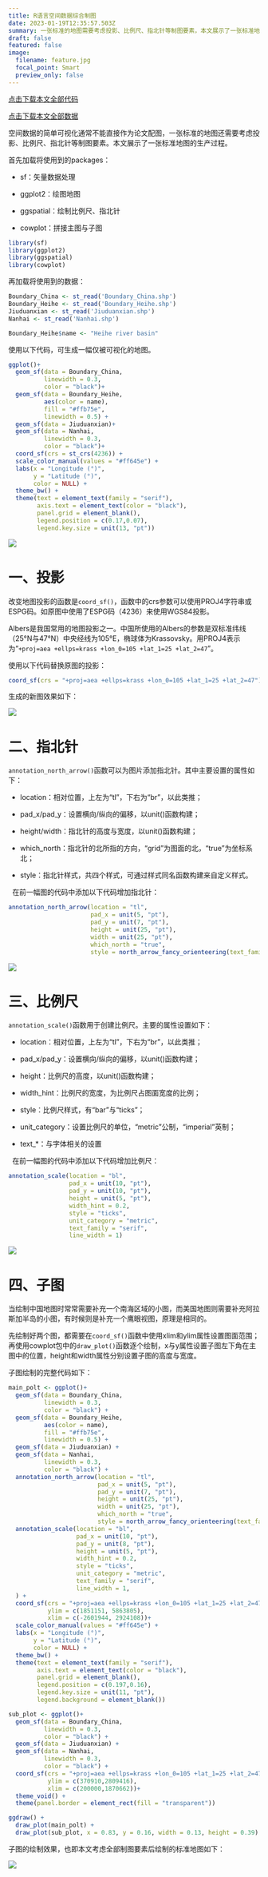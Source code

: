 ```yaml
---
title: R语言空间数据综合制图
date: 2023-01-19T12:35:57.503Z
summary: 一张标准的地图需要考虑投影、比例尺、指北针等制图要素，本文展示了一张标准地图的生产过程。
draft: false
featured: false
image:
  filename: feature.jpg
  focal_point: Smart
  preview_only: false
---
```

[点击下载本文全部代码](R语言空间数据综合制图_代码.R)

[点击下载本文全部数据](R语言空间数据综合制图_数据.zip)

空间数据的简单可视化通常不能直接作为论文配图，一张标准的地图还需要考虑投影、比例尺、指北针等制图要素。本文展示了一张标准地图的生产过程。

首先加载将使用到的packages：

- sf：矢量数据处理

- ggplot2：绘图地图

- ggspatial：绘制比例尺、指北针

- cowplot：拼接主图与子图

```r
library(sf)
library(ggplot2)
library(ggspatial)
library(cowplot)
```

再加载将使用到的数据：

```r
Boundary_China <- st_read('Boundary_China.shp')
Boundary_Heihe <- st_read('Boundary_Heihe.shp')
Jiuduanxian <- st_read('Jiuduanxian.shp')
Nanhai <- st_read('Nanhai.shp')

Boundary_Heihe$name <- "Heihe river basin"
```

使用以下代码，可生成一幅仅被可视化的地图。

```r
ggplot()+
  geom_sf(data = Boundary_China,
          linewidth = 0.3,
          color = "black")+
  geom_sf(data = Boundary_Heihe,
          aes(color = name),
          fill = "#ffb75e",
          linewidth = 0.5) +
  geom_sf(data = Jiuduanxian)+
  geom_sf(data = Nanhai,
          linewidth = 0.3,
          color = "black")+
  coord_sf(crs = st_crs(4236)) +
  scale_color_manual(values = "#ff645e") +
  labs(x = "Longitude (°)",
       y = "Latitude (°)",
       color = NULL) +
  theme_bw() +
  theme(text = element_text(family = "serif"),
        axis.text = element_text(color = "black"),
        panel.grid = element_blank(),
        legend.position = c(0.17,0.07),
        legend.key.size = unit(13, "pt"))
```

![](fig1.jpg)

# 一、投影

改变地图投影的函数是`coord_sf()`，函数中的crs参数可以使用PROJ4字符串或ESPG码。如原图中使用了ESPG码（4236）来使用WGS84投影。

Albers是我国常用的地图投影之一。中国所使用的Albers的参数是双标准纬线（25°N与47°N）中央经线为105°E，椭球体为Krassovsky。用PROJ4表示为“`+proj=aea +ellps=krass +lon_0=105 +lat_1=25 +lat_2=47`”。

使用以下代码替换原图的投影：

```r
coord_sf(crs = "+proj=aea +ellps=krass +lon_0=105 +lat_1=25 +lat_2=47")
```

生成的新图效果如下：

![](fig2.jpg) 

# 二、指北针

`annotation_north_arrow()`函数可以为图片添加指北针。其中主要设置的属性如下：

- location：相对位置，上左为“tl”，下右为“br”，以此类推；

- pad_x/pad_y：设置横向/纵向的偏移，以unit()函数构建；

- height/width：指北针的高度与宽度，以unit()函数构建；

- which_north：指北针的北所指的方向，“grid”为图面的北，“true”为坐标系北；

- style：指北针样式，共四个样式，可通过样式同名函数构建来自定义样式。

  在前一幅图的代码中添加以下代码增加指北针：

```r
annotation_north_arrow(location = "tl",
                       pad_x = unit(5, "pt"),
                       pad_y = unit(7, "pt"),
                       height = unit(25, "pt"),
                       width = unit(25, "pt"),
                       which_north = "true",
                       style = north_arrow_fancy_orienteering(text_family = "serif"))
```

![](fig3.jpg)

# 三、比例尺

`annotation_scale()`函数用于创建比例尺。主要的属性设置如下：

- location：相对位置，上左为“tl”，下右为“br”，以此类推；

- pad_x/pad_y：设置横向/纵向的偏移，以unit()函数构建；

- height：比例尺的高度，以unit()函数构建；

- width_hint：比例尺的宽度，为比例尺占图面宽度的比例；

- style：比例尺样式，有“bar”与“ticks”；

- unit_category：设置比例尺的单位，“metric”公制，“imperial”英制；

- text_*：与字体相关的设置

  在前一幅图的代码中添加以下代码增加比例尺：

```r
annotation_scale(location = "bl",
                 pad_x = unit(10, "pt"),
                 pad_y = unit(10, "pt"),
                 height = unit(5, "pt"),
                 width_hint = 0.2,
                 style = "ticks",
                 unit_category = "metric",
                 text_family = "serif",
                 line_width = 1)
```

![](fig4.jpg)

# 四、子图

当绘制中国地图时常常需要补充一个南海区域的小图，而美国地图则需要补充阿拉斯加半岛的小图，有时候则是补充一个鹰眼视图，原理是相同的。

先绘制好两个图，都需要在`coord_sf()`函数中使用xlim和ylim属性设置图面范围；再使用cowplot包中的`draw_plot()`函数逐个绘制，x与y属性设置子图左下角在主图中的位置，height和width属性分别设置子图的高度与宽度。

子图绘制的完整代码如下：

```r
main_polt <- ggplot()+
  geom_sf(data = Boundary_China,
          linewidth = 0.3,
          color = "black") +
  geom_sf(data = Boundary_Heihe,
          aes(color = name),
          fill = "#ffb75e",
          linewidth = 0.5) +
  geom_sf(data = Jiuduanxian) +
  geom_sf(data = Nanhai,
          linewidth = 0.3,
          color = "black") +
  annotation_north_arrow(location = "tl",
                         pad_x = unit(5, "pt"),
                         pad_y = unit(7, "pt"),
                         height = unit(25, "pt"),
                         width = unit(25, "pt"),
                         which_north = "true",
                         style = north_arrow_fancy_orienteering(text_family = "serif")) +
  annotation_scale(location = "bl",
                   pad_x = unit(10, "pt"),
                   pad_y = unit(8, "pt"),
                   height = unit(5, "pt"),
                   width_hint = 0.2,
                   style = "ticks",
                   unit_category = "metric",
                   text_family = "serif",
                   line_width = 1,
  ) +
  coord_sf(crs = "+proj=aea +ellps=krass +lon_0=105 +lat_1=25 +lat_2=47",
           ylim = c(1851151, 5863805), 
           xlim = c(-2601944, 2924108))+
  scale_color_manual(values = "#ff645e") +
  labs(x = "Longitude (°)",
       y = "Latitude (°)",
       color = NULL) +
  theme_bw() +
  theme(text = element_text(family = "serif"),
        axis.text = element_text(color = "black"),
        panel.grid = element_blank(),
        legend.position = c(0.197,0.16),
        legend.key.size = unit(11, "pt"),
        legend.background = element_blank())

sub_plot <- ggplot()+
  geom_sf(data = Boundary_China,
          linewidth = 0.3,
          color = "black") +
  geom_sf(data = Jiuduanxian) +
  geom_sf(data = Nanhai,
          linewidth = 0.3,
          color = "black") +
  coord_sf(crs = "+proj=aea +ellps=krass +lon_0=105 +lat_1=25 +lat_2=47",
           ylim = c(370910,2809416),
           xlim = c(200000,1870662))+
  theme_void() +
  theme(panel.border = element_rect(fill = "transparent"))

ggdraw() +
  draw_plot(main_polt) +
  draw_plot(sub_plot, x = 0.83, y = 0.16, width = 0.13, height = 0.39)
```

子图的绘制效果，也即本文考虑全部制图要素后绘制的标准地图如下：

![](fig5.jpg)
